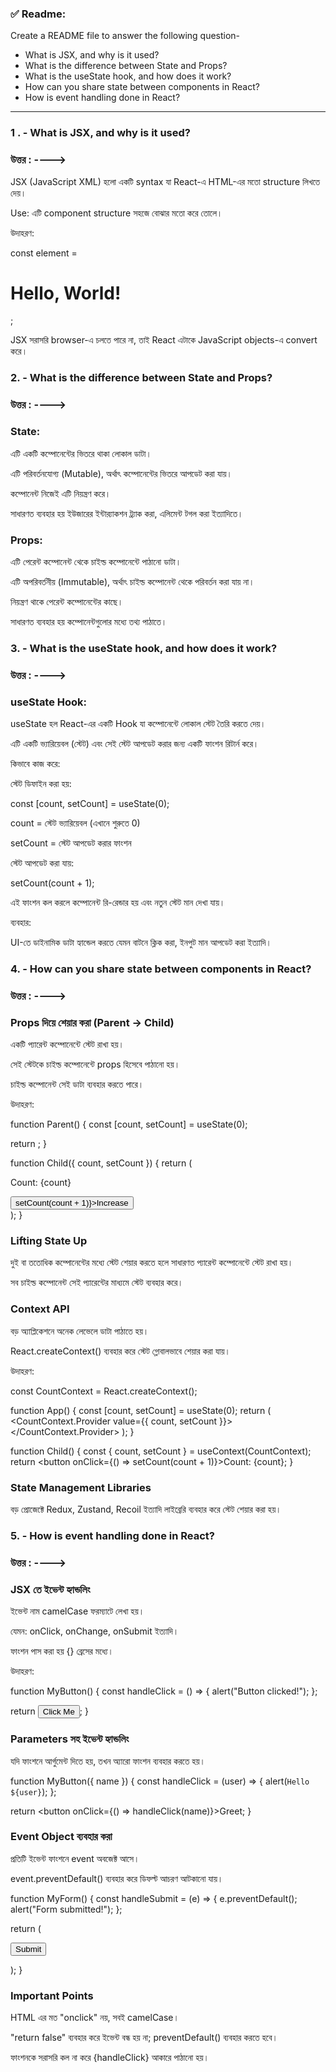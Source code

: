 ### ✅ Readme:

Create a README file to answer the following question-

- What is JSX, and why is it used?
- What is the difference between State and Props?
- What is the useState hook, and how does it work?
- How can you share state between components in React?
- How is event handling done in React?

---

###

### 1 . - What is JSX, and why is it used?

### উত্তর : ---->

JSX (JavaScript XML) হলো একটি syntax যা React-এ HTML-এর মতো structure লিখতে দেয়।

Use: এটি component structure সহজে বোঝার মতো করে তোলে।

উদাহরণ:

const element = <h1>Hello, World!</h1>;

JSX সরাসরি browser-এ চলতে পারে না, তাই React এটাকে JavaScript objects-এ convert করে।

### 2. - What is the difference between State and Props?

### উত্তর : ---->

### State:

এটি একটি কম্পোনেন্টের ভিতরে থাকা লোকাল ডাটা।

এটি পরিবর্তনযোগ্য (Mutable), অর্থাৎ কম্পোনেন্টের ভিতরে আপডেট করা যায়।

কম্পোনেন্ট নিজেই এটি নিয়ন্ত্রণ করে।

সাধারণত ব্যবহার হয় ইউজারের ইন্টার‌্যাকশন ট্র্যাক করা, এলিমেন্ট টগল করা ইত্যাদিতে।

### Props:

এটি পেরেন্ট কম্পোনেন্ট থেকে চাইল্ড কম্পোনেন্টে পাঠানো ডাটা।

এটি অপরিবর্তনীয় (Immutable), অর্থাৎ চাইল্ড কম্পোনেন্ট থেকে পরিবর্তন করা যায় না।

নিয়ন্ত্রণ থাকে পেরেন্ট কম্পোনেন্টের কাছে।

সাধারণত ব্যবহার হয় কম্পোনেন্টগুলোর মধ্যে তথ্য পাঠাতে।

### 3. - What is the useState hook, and how does it work?

### উত্তর : ---->

### useState Hook:

useState হল React-এর একটি Hook যা কম্পোনেন্টে লোকাল স্টেট তৈরি করতে দেয়।

এটি একটি ভ্যারিয়েবল (স্টেট) এবং সেই স্টেট আপডেট করার জন্য একটি ফাংশন রিটার্ন করে।

কিভাবে কাজ করে:

স্টেট ডিফাইন করা হয়:

const [count, setCount] = useState(0);

count = স্টেট ভ্যারিয়েবল (এখানে শুরুতে 0)

setCount = স্টেট আপডেট করার ফাংশন

স্টেট আপডেট করা যায়:

setCount(count + 1);

এই ফাংশন কল করলে কম্পোনেন্ট রি-রেন্ডার হয় এবং নতুন স্টেট মান দেখা যায়।

ব্যবহার:

UI-তে ডাইনামিক ডাটা হ্যান্ডেল করতে যেমন বাটনে ক্লিক করা, ইনপুট মান আপডেট করা ইত্যাদি।

### 4. - How can you share state between components in React?

### উত্তর : ---->

### Props দিয়ে শেয়ার করা (Parent → Child)

একটি প্যারেন্ট কম্পোনেন্টে স্টেট রাখা হয়।

সেই স্টেটকে চাইল্ড কম্পোনেন্টে props হিসেবে পাঠানো হয়।

চাইল্ড কম্পোনেন্ট সেই ডাটা ব্যবহার করতে পারে।

উদাহরণ:

function Parent() {
const [count, setCount] = useState(0);

return <Child count={count} setCount={setCount} />;
}

function Child({ count, setCount }) {
return (

<div>
<p>Count: {count}</p>
<button onClick={() => setCount(count + 1)}>Increase</button>
</div>
);
 }

### Lifting State Up

দুই বা ততোধিক কম্পোনেন্টের মধ্যে স্টেট শেয়ার করতে হলে সাধারণত প্যারেন্ট কম্পোনেন্টে স্টেট রাখা হয়।

সব চাইল্ড কম্পোনেন্ট সেই প্যারেন্টের মাধ্যমে স্টেট ব্যবহার করে।

### Context API

বড় অ্যাপ্লিকেশনে অনেক লেভেলে ডাটা পাঠাতে হয়।

React.createContext() ব্যবহার করে স্টেট গ্লোবালভাবে শেয়ার করা যায়।

উদাহরণ:

const CountContext = React.createContext();

function App() {
const [count, setCount] = useState(0);
return (
<CountContext.Provider value={{ count, setCount }}>
<Child />
</CountContext.Provider>
);
}

function Child() {
const { count, setCount } = useContext(CountContext);
return <button onClick={() => setCount(count + 1)}>Count: {count}</button>;
}

### State Management Libraries

বড় প্রোজেক্টে Redux, Zustand, Recoil ইত্যাদি লাইব্রেরি ব্যবহার করে স্টেট শেয়ার করা হয়।

### 5. - How is event handling done in React?

### উত্তর : ---->

### JSX তে ইভেন্ট হ্যান্ডলিং

ইভেন্ট নাম camelCase ফরম্যাটে লেখা হয়।

যেমন: onClick, onChange, onSubmit ইত্যাদি।

ফাংশন পাস করা হয় {} ব্রেসের মধ্যে।

উদাহরণ:

function MyButton() {
const handleClick = () => {
alert("Button clicked!");
};

return <button onClick={handleClick}>Click Me</button>;
}

### Parameters সহ ইভেন্ট হ্যান্ডলিং

যদি ফাংশনে আর্গুমেন্ট দিতে হয়, তখন অ্যারো ফাংশন ব্যবহার করতে হয়।

function MyButton({ name }) {
const handleClick = (user) => {
alert(`Hello ${user}`);
};

return <button onClick={() => handleClick(name)}>Greet</button>;
}

### Event Object ব্যবহার করা

প্রতিটি ইভেন্ট ফাংশনে event অবজেক্ট আসে।

event.preventDefault() ব্যবহার করে ডিফল্ট আচরণ আটকানো যায়।

function MyForm() {
const handleSubmit = (e) => {
e.preventDefault();
alert("Form submitted!");
};

return (

<form onSubmit={handleSubmit}>
<button type="submit">Submit</button>
</form>
);
}

### Important Points

HTML এর মত "onclick" নয়, সবই camelCase।

"return false" ব্যবহার করে ইভেন্ট বন্ধ হয় না; preventDefault() ব্যবহার করতে হবে।

ফাংশনকে সরাসরি কল না করে {handleClick} আকারে পাঠানো হয়।
